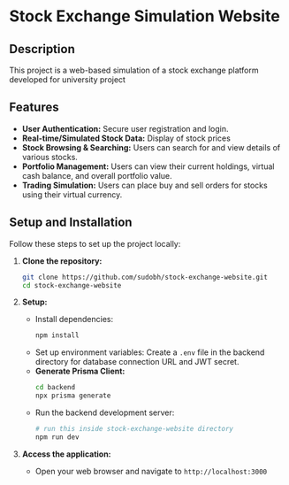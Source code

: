 # Stock Exchange Simulation Website

## Description

This project is a web-based simulation of a stock exchange platform developed for university project
## Features

* **User Authentication:** Secure user registration and login.
* **Real-time/Simulated Stock Data:** Display of stock prices 
* **Stock Browsing & Searching:** Users can search for and view details of various stocks.
* **Portfolio Management:** Users can view their current holdings, virtual cash balance, and overall portfolio value.
* **Trading Simulation:** Users can place buy and sell orders for stocks using their virtual currency.


## Setup and Installation

Follow these steps to set up the project locally:

1.  **Clone the repository:**
    ```bash
    git clone https://github.com/sudobh/stock-exchange-website.git
    cd stock-exchange-website
    ```

2.  **Setup:**
    * Install dependencies:
        ```bash
        npm install
        ```
    * Set up environment variables: Create a `.env` file in the backend directory for database connection URL and JWT secret.
    * **Generate Prisma Client:** 
        ```bash
        cd backend
        npx prisma generate
        ```
    * Run the backend development server:
        ```bash
        # run this inside stock-exchange-website directory
        npm run dev
        ```

4.  **Access the application:**
    * Open your web browser and navigate to `http://localhost:3000`
